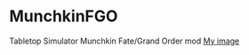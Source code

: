 # MunchkinFGO
Tabletop Simulator Munchkin Fate/Grand Order mod
[My image](https://<user>.github.io/<repository>/Allies/deck1.png)
